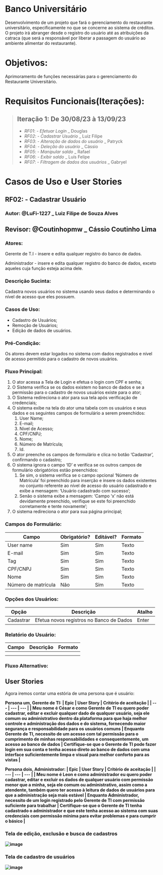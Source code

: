# Banco Universitário
Desenvolvimento de um projeto que fará o gerenciamento do restaurante universitário, especificamente no que se concerne ao sistema de créditos. O projeto irá abranger desde o registro do usuário até as atribuições da catraca (que será a responsável por liberar a passagem do usuário ao ambiente alimentar do restaurante).
# Objetivos:
Aprimoramento de funções necessárias para o gerenciamento do Restaurante Universitário.

# Requisitos Funcionais(Iterações):
>## Iteração 1: De 30/08/23 à 13/09/23
>- *RF01*: - *Efetuar Login* _ Douglas
>- *RF02*: - *Cadastrar Usuário* _ Luiz Filipe
>- *RF03*: - *Alteração de dados do usuário* _ Patryck
>- *RF04*: - *Deleção do usuário* _ Cássio
>- *RF05*: - *Manipular saldo* _ Rafael
>- *RF06*: - *Exibir saldo* _ Luís Felipe
>- *RF07*: - *Filtragem de dados dos usuários* _ Gabryel

# Casos de Uso e User Stories

## RF02: - Cadastrar Usuário

### Autor: @LuFi-1227 _ Luiz Filipe de Souza Alves

## Revisor: @Coutinhopmw _ Cássio Coutinho Lima

### Atores:

Gerente de T.I - insere e edita qualquer registro do banco de dados.

Administrador - insere e edita qualquer registro do banco de dados, exceto aqueles cuja função esteja acima dele.

### Descrição Sucinta:

Cadastra novos usuários no sistema usando seus dados e determinando o nível de acesso que eles possuem.

### Casos de Uso:
- Cadastro de Usuários;
- Remoção de Usuários;
- Edição de dados de usuários.
  
### Pré-Condição:

Os atores devem estar logados no sistema com dados registrados e nível de acesso permitido para o cadastro de novos usuários.

### Fluxo Principal:

1. O ator acessa a Tela de Login e efetua o login com CPF e senha;
2. O Sistema verifica se os dados existem no banco de dados e se a permissão para o cadastro de novos usuários existe para o ator;
3. O Sistema redireciona o ator para sua tela após verificação de credenciais;
4.  O sistema exibe na tela do ator uma tabela com os usuários e seus dados e os seguintes campos de formulário a serem preenchidos:
    1. User Name;
    2. E-mail;
    3. Nível de Acesso;
    4. CPF/CNPJ;
    5. Nome;
    6. Número de Matrícula;
    7. Id.
5. O ator preenche os campos de formulário e clica no botão ‘Cadastrar’, confirmando o cadastro;
6. O sistema ignora o campo ‘ID’ e verifica se os outros campos de formulário obrigatórios estão preenchidos:
    1. Se sim, o sistema verifica se o campo opcional ‘Número de Matrícula’ foi preenchido para inserção e insere os dados existentes no conjunto referente ao nível de acesso do usuário cadastrado e exibe a mensagem: ‘Usuário cadastrado com sucesso’;
    2. Senão o sistema exibe a mensagem: ‘Campo ‘x’ não está devidamente preenchido, verifique se este foi preenchido corretamente e tente novamente’;
7. O sistema redireciona o ator para sua página principal;  

### Campos do Formulário:

| Campo | Obrigatório? | Editável? | Formato |
| --- | --- | --- | --- |
| User name | Sim | Sim | Texto |
| E-mail | Sim | Sim | Texto |
| Tag | Sim | Sim | Texto |
| CPF/CNPJ | Sim | Sim | Texto |
| Nome | Sim | Sim | Texto |
| Número de matrícula | Não | Sim | Texto |

### Opções dos Usuários:

| Opção | Descrição | Atalho |
| --- | --- | --- |
| Cadastrar | Efetua novos registros no Banco de Dados | Enter |

### Relatório do Usuário:

| Campo | Descrição | Formato |
| --- | --- | --- |
|  |  |  |
|  |  |  |

### Fluxo Alternativo:

## User Stories

Agora iremos contar uma estória de uma persona que é usuário:

<strong>Persona um, Gerente de TI:<strong>
| Epic | User Story | Critério de aceitação |
| --- | --- | --- |
| Meu nome é César e como Gerente de TI eu quero poder cadastrar, editar e excluir qualquer dado de qualquer usuário, seja ele comum ou administrativo dentro da plataforma para que haja melhor controle e administração dos dados e do sistema, fornecendo maior segurança e responsabilidade para os usuários comuns | Enquanto Gerente de TI, necessito de um acesso com tal permissão para o cumprimento de minhas responsabilidades e consequentemente, um acesso ao banco de dados | Certifique-se que o Gerente de TI pode fazer login em sua conta e tenha acesso direto ao banco de dados com uma interface suficientemente limpa e visual para melhor conforto para as vistas |

<strong>Persona dois, Administrador:<strong>
| Epic | User Story | Critério de aceitação |
| --- | --- | --- |
| Meu nome é Leon e como administrador eu quero poder cadastrar, editar e excluir os dados de qualquer usuário com permissão menor que a minha, seja ele comum ou administrativo, assim como a atendente, também quero ter acesso à leitura de dados de usuários para que a administração seja mais estável | Enquanto Administrador, necessito de um login registrado pelo Gerente de TI com permissão suficiente para trabalhar | Certifique-se que o Gerente de TI tenha cadastrado o administrador e que este tenha acesso ao sistema com suas credenciais com permissão mínima para evitar problemas e para cumprir o básico |

### Tela de edição, exclusão e busca de cadastros
![image](https://github.com/LuFi-1227/Eng-Soft-2023-2/assets/129668645/99d4dd89-5e93-45f0-9885-052c3c1331b5)

### Tela de cadastro de usuários
![image](https://github.com/LuFi-1227/Eng-Soft-2023-2/assets/129668645/6797e6de-7c80-40e5-95c8-1a715c1f55eb)

